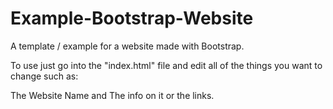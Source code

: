 # Example-Bootstrap-Website

A template / example for a website made with Bootstrap.

To use just go into the "index.html" file and edit all of the things you want to change such as:

The Website Name and The info on it or the links.
